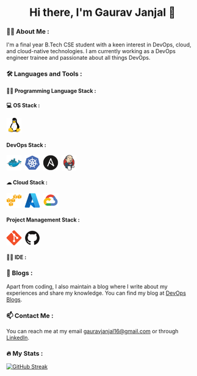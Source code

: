 <h1 align="center"> Hi there, I'm Gaurav Janjal 👋</h1>

### :man_technologist: About Me :
I'm a final year B.Tech CSE student with a keen interest in DevOps, cloud, and cloud-native technologies. I am currently working as a DevOps engineer trainee and passionate about all things DevOps.

### :hammer_and_wrench: Languages and Tools :
<div>

#### 👩‍💻 Programming Language Stack :
  
  
#### 💻 OS Stack :
  <img src="https://github.com/devicons/devicon/blob/master/icons/linux/linux-original.svg" title="Linux" alt="Linux" width="40" height="40"/>&nbsp;
 
####  DevOps Stack :
  <img src="https://github.com/devicons/devicon/blob/master/icons/docker/docker-original.svg" title="Docker" alt="Docker" width="40" height="40"/>&nbsp;
  <img src="https://github.com/devicons/devicon/blob/master/icons/kubernetes/kubernetes-plain.svg" title="Kubernetes" alt="Kubernetes" width="40" height="40"/>&nbsp;
  <img src="https://github.com/devicons/devicon/blob/master/icons/ansible/ansible-original.svg" title="Ansible" alt="Ansible" width="40" height="40"/>&nbsp;
  <img src="https://github.com/devicons/devicon/blob/master/icons/jenkins/jenkins-original.svg" title="Jenkins" alt="Jenkins" width="40" height="40"/>&nbsp;
 
####  ☁ Cloud Stack :
   <img src="https://github.com/devicons/devicon/blob/master/icons/amazonwebservices/amazonwebservices-original.svg" title="AWS" alt="AWS" width="40" height="40"/>&nbsp;
  <img src="https://github.com/devicons/devicon/blob/master/icons/azure/azure-original.svg" title="Azure" alt="Azure" width="40" height="40"/>&nbsp;
  <img src="https://github.com/devicons/devicon/blob/master/icons/googlecloud/googlecloud-original.svg" title="GCP" alt="GCP" width="40" height="40"/>&nbsp;
  

####  Project Management Stack :
  <img src="https://github.com/devicons/devicon/blob/master/icons/git/git-original.svg" title="Git" alt="Git" width="40" height="40"/>&nbsp;
  <img src="https://github.com/devicons/devicon/blob/master/icons/github/github-original.svg" title="GitHub" alt="GitHub" width="40" height="40"/>&nbsp;

#### 👩‍💻 IDE :
  

### 📝 Blogs :
Apart from coding, I also maintain a blog where I write about my experiences and share my knowledge. You can find my blog at 
<a href="https://gauravjanjal16.hashnode.dev/" target="_blank" rel="noopener noreferrer">DevOps Blogs</a>.

### 📫 Contact Me : 
You can reach me at my email gauravjanjal16@gmail.com or through <a href="https://www.linkedin.com/in/gaurav-janjal/" target="_blank" rel="noopener noreferrer">LinkedIn</a>.

### :fire: My Stats :
[![GitHub Streak](http://github-readme-streak-stats.herokuapp.com?user=gaurav-16&theme=dark&background=000000)](https://git.io/streak-stats)
